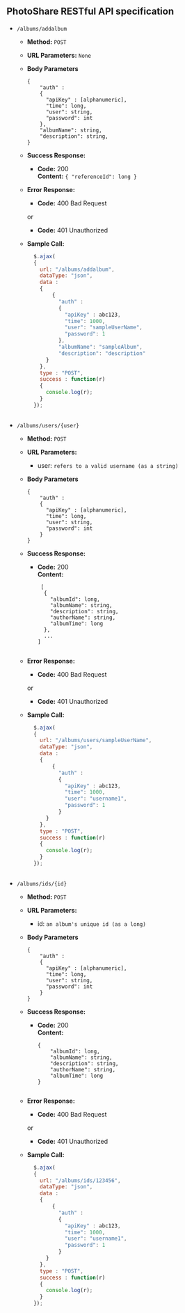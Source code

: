 PhotoShare RESTful API specification
----

* `/albums/addalbum`

    * **Method:** `POST`
  
    * **URL Parameters:** `None`
    
    * **Body Parameters**
    
      ```
      {
          "auth" : 
          {
            "apiKey" : [alphanumeric],
            "time": long,
            "user": string,
            "password": int
          },
          "albumName": string,
          "description": string, 
      }
      
    * **Success Response:**
    
      * **Code:** 200 <br />
        **Content:** `{ "referenceId": long }`
     
    * **Error Response:**
    
      * **Code:** 400 Bad Request <br />
    
      or
    
      * **Code:** 401 Unauthorized <br />
    
    * **Sample Call:**
    
      ```javascript
        $.ajax(
        {
          url: "/albums/addalbum",
          dataType: "json",
          data :
          {
              {
                "auth" : 
                {
                  "apiKey" : abc123,
                  "time": 1000,
                  "user": "sampleUserName",
                  "password": 1
                },
                "albumName": "sampleAlbum",
                "description": "description"
            }
          },
          type : "POST",
          success : function(r) 
          {
            console.log(r);
          }
        });
        
* `/albums/users/{user}`

    * **Method:** `POST`
  
    * **URL Parameters:** 
        * user: `refers to a valid username (as a string)`
    
    * **Body Parameters**
    
      ``` 
      {
          "auth" : 
          {
            "apiKey" : [alphanumeric],
            "time": long,
            "user": string,
            "password": int
          }
      }
      
    * **Success Response:**
    
      * **Code:** 200 <br />
        **Content:** 
        ```
         [ 
          {
            "albumId": long, 
            "albumName": string,
            "description": string,
            "authorName": string,
            "albumTime": long 
          },
          ... 
        ]
     
    * **Error Response:**
    
      * **Code:** 400 Bad Request <br />
    
      or
    
      * **Code:** 401 Unauthorized <br />
    
    * **Sample Call:**
    
      ```javascript
        $.ajax(
        {
          url: "/albums/users/sampleUserName",
          dataType: "json",
          data :
          {
              {
                "auth" : 
                {
                  "apiKey" : abc123,
                  "time": 1000,
                  "user": "username1",
                  "password": 1
                }
            }
          },
          type : "POST",
          success : function(r) 
          {
            console.log(r);
          }
        });
        
* `/albums/ids/{id}`

    * **Method:** `POST`
  
    * **URL Parameters:** 
        * id: `an album's unique id (as a long)`
    
    * **Body Parameters**
    
      ```
      {
          "auth" : 
          {
            "apiKey" : [alphanumeric],
            "time": long,
            "user": string,
            "password": int
          }
      }
      
    * **Success Response:**
    
      * **Code:** 200 <br />
        **Content:** 
        ``` 
        {
            "albumId": long, 
            "albumName": string,
            "description": string,
            "authorName": string,
            "albumTime": long 
        }
     
    * **Error Response:**
    
      * **Code:** 400 Bad Request <br />
    
      or
    
      * **Code:** 401 Unauthorized <br />
    
    * **Sample Call:**
    
      ```javascript
        $.ajax(
        {
          url: "/albums/ids/123456",
          dataType: "json",
          data :
          {
              {
                "auth" : 
                {
                  "apiKey" : abc123,
                  "time": 1000,
                  "user": "username1",
                  "password": 1
                }
            }
          },
          type : "POST",
          success : function(r) 
          {
            console.log(r);
          }
        });
        

